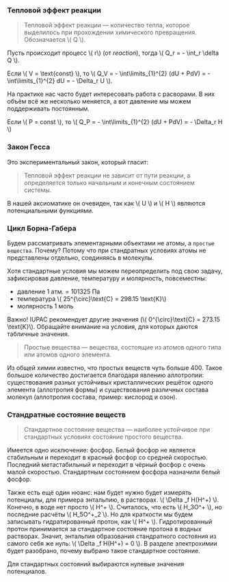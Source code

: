 ### Тепловой эффект реакции

> Тепловой эффект реакции — количество тепла, которое выделилось при прохождении химического превращения. Обозначается \\( Q \\).

Пусть происходит процесс \\( r\\) (от _reaction_), тогда \\( Q_r = - \int_r \delta Q \\).

Если \\( V = \text{const} \\), то \\( Q_V = - \int\limits_{1}^{2} (dU + PdV) = - \int\limits_{1}^{2} dU = - \Delta_r U \\).

На практике нас часто будет интересовать работа с расворами. В них объём всё же несколько меняется, а вот давление мы можем поддерживать постоянным.

Если \\( P = const \\), то \\( Q_P = - \int\limits_{1}^{2} (dU + PdV) = - \Delta_r H \\)

### Закон Гесса

Это экспериментальный закон, который гласит:

> Тепловой эффект реакции не зависит от пути реакции, а определяется только начальным и конечным состоянием системы.

В нашей аксиоматике он очевиден, так как \\( U \\) и \\( H \\) являются потенциальными функциями.

### Цикл Борна-Габера

Будем рассматривать элементарными объектами не атомы, а `простые вещества`. Почему? Потому что при стандратных условиях атомы не представлены отдельно, соединяясь в молекулы. 

Хотя стандартные условия мы можем переопределить под свою задачу, зафиксировав давление, температуру и молярность, повсеместны:

+ давление 1 атм. = 101325 Па
+ температура \\( 25^{\circ}\text{C} = 298.15 \text{K}\\)
+ молярность 1 моль

Важно! IUPAC рекомендует другие значения (\\( 0^{\circ}\text{C} = 273.15 \text{K}\\). Обращайте внимание на условия, для которых даются табличные значения.

> Простые вещества — вещества, состоящие из атомов одного типа или атомов одного элемента.

Из общей химии известно, что простых веществ чуть больше 400. Такое большое количество достигается благодаря явлению аллотропии: существования разных устойчивых кристаллических решёток одного элемента (аллотропия формы) и существования различных состава молекул (аллотропия состава, пример: кислород и озон).

### Стандратные состояние веществ

> Стандартное состояние вещества — наиболее устойчивое при стандартных условиях состояние простого вещества.

Имеется одно исключение: фосфор. Белый фосфор не является стабильным и переходит в красный фосфор со средней скоростью. Последний метастабильный и переходит в чёрный фосфор с очень малой скоростью. Стандартным состоянием фосфора назначили белый фосфор.

Также есть ещё один нюанс: нам будет нужно будет измерять потенциалы, для примера энтальпию, в растворах. \\( \Delta _f H(H^+) \\). Конечно, в воде нет просто \\( H^+ \\). Считалось, что есть \\( H_3O^+ \\), но последние расчёты \\( H_5O^+_2 \\). Но для краткости мы будем записывать гидратированный протон, как \\( H^+ \\). Гидротированный протон принимается за стандартное состояние протона в водных растворах. Значит, энтальпия образования стандратного состояния из самого себя же нуль: \\( \Delta _f H(H^+) = 0 \\). В разделе электрохимии будет разобрано, почему выбрано такое стандартное состояние.

Для стандартных состояний выбираются нулевые значения потенциалов.